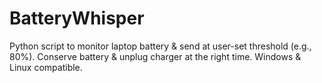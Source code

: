 # BatteryWhisper
Python script to monitor laptop battery &amp; send at user-set threshold (e.g., 80%). Conserve battery &amp; unplug charger at the right time. Windows &amp; Linux compatible.
